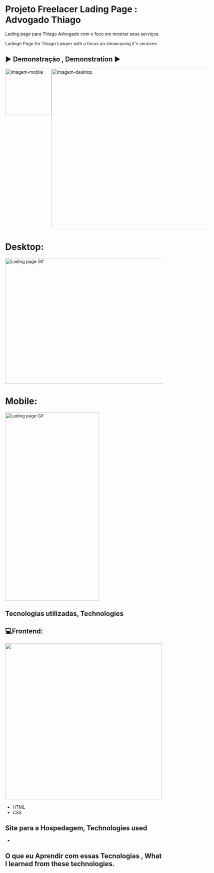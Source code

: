 # Projeto Freelacer Lading Page : Advogado Thiago

Lading page para Thiago Advogado com o foco em mostrar seus serviços. 


Ladinge Page for Thiago Lawyer with a focus on  showcasing it's services

## ▶️ Demonstração , Demonstration ▶️ 

<div style="margin: auto;display: flex;">
  <img width="148" src="./public/img/demo-mobile.gif" alt="imagem-mobile">
  <img width="512" src="./public/img/demo-desktop.gif" alt="imagem-desktop">
</div>



<h1>Desktop:</h1>

<img src="./src/images/lading-page-advogado-thiago.gif" alt="Lading page Gif" height="400px" width="1000px">

<h1>Mobile:</h1>


<img src="./src/images/lading-page-advogado-thiago-mobile.gif" alt="Lading page Gif" height="600px" width="300px">  


## Tecnologias utilizadas, Technologies 
 <h2> 💻Frontend: </h2>
 <img width="500px" src="https://skillicons.dev/icons?i=materialui,css,html,git" />


 
- HTML
- CSS


## Site para a Hospedagem, Technologies used
-

## O que eu Aprendir com essas Tecnologias , What l learned from  these technologies.
